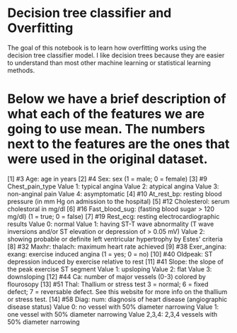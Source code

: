 # Decision tree classifier and Overfitting
The goal of this notebook is to learn how overfitting works using the decision tree classifier model. I like decision trees because they are easier to understand than most other machine learning or statistical learning methods.

# Below we have a brief description of what each of the features we are going to use mean. The numbers next to the features are the ones that were used in the original dataset.

[1] #3 Age: age in years
[2] #4 Sex: sex (1 = male; 0 = female)
[3] #9 Chest_pain_type
Value 1: typical angina
Value 2: atypical angina
Value 3: non-anginal pain
Value 4: asymptomatic
[4] #10 At_rest_bp: resting blood pressure (in mm Hg on admission to the hospital)
[5] #12 Cholesterol: serum cholestoral in mg/dl
[6] #16 Fast_blood_sug: (fasting blood sugar > 120 mg/dl) (1 = true; 0 = false)
[7] #19 Rest_ecg: resting electrocardiographic results
Value 0: normal
Value 1: having ST-T wave abnormality (T wave inversions and/or ST elevation or depression of > 0.05 mV)
Value 2: showing probable or definite left ventricular hypertrophy by Estes' criteria
[8] #32 Maxhr: thalach: maximum heart rate achieved
[9] #38 Exer_angina: exang: exercise induced angina (1 = yes; 0 = no)
[10] #40 Oldpeak: ST depression induced by exercise relative to rest
[11] #41 Slope: the slope of the peak exercise ST segment
Value 1: upsloping
Value 2: flat
Value 3: downsloping
[12] #44 Ca: number of major vessels (0-3) colored by flourosopy
[13] #51 Thal: Thallium or stress test 3 = normal; 6 = fixed defect; 7 = reversable defect. See this website for more info on the thallium or stress test.
[14] #58 Diag: num: diagnosis of heart disease (angiographic disease status)
Value 0: no vessel with 50% diameter narrowing
Value 1: one vessel with 50% diameter narrowing
Value 2,3,4: 2,3,4 vessels with 50% diameter narrowing
